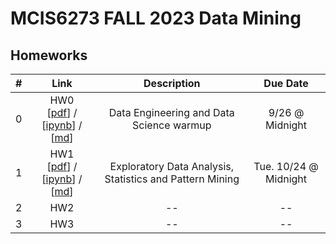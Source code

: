 # MCIS6273 FALL 2023 Data Mining


## Homeworks

| # | Link | Description | Due Date |
|:-:|:----:|:-----------:|:--------:|
| 0 | HW0 <br/> [[pdf](./homework/hw0/hw0.pdf)] / [[ipynb](./homework/hw0/hw0.ipynb)] / [[md](./homework/hw0/hw0.md)] | Data Engineering and Data Science warmup | 9/26 @ Midnight |
| 1 | HW1 <br/> [[pdf](./homework/hw1/hw1.pdf)] / [[ipynb](./homework/hw1/hw1.ipynb)] / [[md](./homework/hw1/hw1.md)] | Exploratory Data Analysis, Statistics and Pattern Mining | Tue. 10/24 @ Midnight |
| 2 | HW2  | -- | -- |
| 3 | HW3  | -- | -- |


